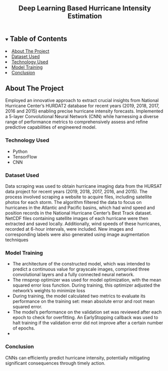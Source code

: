 
<p align="center">

  <h2 align="center">Deep Learning Based Hurricane Intensity Estimation</h2>
</p>



<!-- TABLE OF CONTENTS -->
<details open="open">
  <summary><h2 style="display: inline-block">Table of Contents</h2></summary>
    <li><a href="#about-the-project">About The Project</a></li>
    <li><a href="#dataset-used">Dataset Used</a></li>
      <li><a href="#technology-used">Technology Used</a></li>
      <li><a href="#model-training">Model Training</a></li>
    <li><a href="#conclusion">Conclusion</a></li>
</details>



<!-- ABOUT THE PROJECT -->
## About The Project

Employed an innovative approach to extract crucial insights from National Hurricane Center’s HURDAT2 database for recent years (2019, 2018, 2017, 2016 and 2015) enabling precise hurricane intensity forecasts. 
Implemented a 5-layer Convolutional Neural Network (CNN) while harnessing a diverse range of performance metrics to comprehensively assess and refine predictive capabilities of engineered model.
### Technology Used

* Python
* TensorFlow
* CNN

### Dataset Used
Data scraping was used to obtain hurricane imaging data from the HURSAT data project for recent years (2019, 2018, 2017, 2016, and 2015). 
The process involved scraping a website to acquire files, including satellite photos for each storm. 
The algorithm filtered the data to focus on hurricanes in the Atlantic and Pacific basins, which had wind speed and position records in the National Hurricane Center’s Best Track dataset. 
NetCDF files containing satellite images of each hurricane were then extracted and saved locally. 
Additionally, wind speeds of these hurricanes, recorded at 6-hour intervals, were included. New images and corresponding labels were also generated using image augmentation techniques

### Model Training

* The architecture of the constructed model, which was intended to predict a continuous value for grayscale images, comprised three convolutional layers and a fully connected neural network.
* The rmsprop optimizer was used for model optimization, with the mean squared error loss function. During training, this optimizer adjusted the network’s weights to minimize loss
* During training, the model calculated two metrics to evaluate its performance on the training set: mean absolute error and root mean squared error.
* The model’s performance on the validation set was reviewed after each epoch to check for overfitting. An EarlyStopping callback was used to halt training if the validation error did not improve after a certain number of epochs.
* 

### Conclusion
CNNs can efficiently predict hurricane intensity, potentially mitigating significant consequences through timely action.
